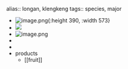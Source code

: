 alias:: longan, klengkeng
tags:: species, major

- ![image.png](https://peach-geographical-bat-397.mypinata.cloud/ipfs/QmPUfJrZpZjg2KotQtbtvqUNDJJ5bjLDcmmAbx6q28Wddt){:height 390, :width 573}
- ![](https://peach-geographical-bat-397.mypinata.cloud/ipfs/QmaaXDNhrrq3osSRNeghThn82E79zj2MsepFUiKSfLFfRw)
- ![image.png](https://peach-geographical-bat-397.mypinata.cloud/ipfs/QmVzwN4Lht4F1Wx7acG7wug4GP5L7SGL2y8uKF3KP7ecq9)
-
-
- products
	- [[fruit]]